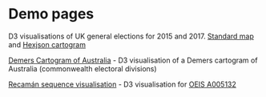 # Demo pages
D3 visualisations of UK general elections for 2015 and 2017. [Standard map](https://robinmackenzie.github.io/uk-election-map/) and [Hexjson cartogram](https://robinmackenzie.github.io/uk-election-hexmap/)

[Demers Cartogram of Australia](https://robinmackenzie.github.io/demers-au/) - D3 visualisation of a Demers cartogram of Australia (commonwealth electoral divisions)

[Recamán sequence visualisation](https://robinmackenzie.github.io/recaman/) - D3 visualisation for [OEIS A005132](https://oeis.org/A005132)
